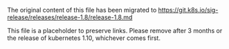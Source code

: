 The original content of this file has been migrated to https://git.k8s.io/sig-release/releases/release-1.8/release-1.8.md

This file is a placeholder to preserve links. Please remove after 3 months or the release of kubernetes 1.10, whichever comes first.
